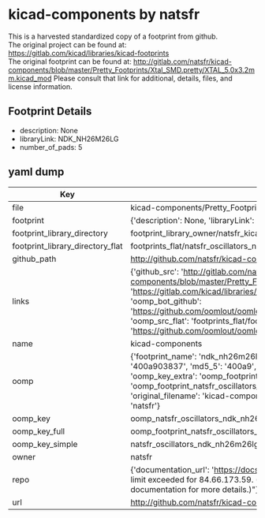# kicad-components by natsfr  
This is a harvested standardized copy of a footprint from github.  
The original project can be found at:  
https://gitlab.com/kicad/libraries/kicad-footprints  
The original footprint can be found at:
http://gitlab.com/natsfr/kicad-components/blob/master/Pretty_Footprints/Xtal_SMD.pretty/XTAL_5.0x3.2mm.kicad_mod
Please consult that link for additional, details, files, and license information.  
## Footprint Details
* description: None  
* libraryLink: NDK_NH26M26LG  
* number_of_pads: 5  
## yaml dump  
| Key | Value |  
| --- | --- |  
| file | kicad-components/Pretty_Footprints/Oscillators.pretty/NDK_NH26M26LG.kicad_mod |  
| footprint | {'description': None, 'libraryLink': 'NDK_NH26M26LG', 'number_of_pads': 5} |  
| footprint_library_directory | footprint_library_owner/natsfr_kicad-components |  
| footprint_library_directory_flat | footprints_flat/natsfr_oscillators_ndk_nh26m26lg/working |  
| github_path | http://github.com/natsfr/kicad-components/blob/master/Pretty_Footprints/Oscillators.pretty/NDK_NH26M26LG.kicad_mod |  
| links | {'github_src': 'http://gitlab.com/natsfr/kicad-components/blob/master/Pretty_Footprints/Xtal_SMD.pretty/XTAL_5.0x3.2mm.kicad_mod', 'github_src_repo': 'https://gitlab.com/kicad/libraries/kicad-footprints', 'oomp_bot': 'footprints/natsfr_oscillators_ndk_nh26m26lg/working', 'oomp_bot_github': 'https://github.com/oomlout/oomlout_oomp_footprint_bot/tree/main/footprints/natsfr_oscillators_ndk_nh26m26lg/working', 'oomp_src_flat': 'footprints_flat/footprints_flat/natsfr_oscillators_ndk_nh26m26lg/working', 'oomp_src_flat_github': 'https://github.com/oomlout/oomlout_oomp_footprint_src/tree/main/footprints_flat/natsfr_oscillators_ndk_nh26m26lg/working'} |  
| name | kicad-components |  
| oomp | {'footprint_name': 'ndk_nh26m26lg', 'library_name': 'oscillators', 'md5': '400a903837039842020bfd669d10bc96', 'md5_10': '400a903837', 'md5_5': '400a9', 'md5_6': '400a90', 'oomp_key': 'oomp_natsfr_oscillators_ndk_nh26m26lg', 'oomp_key_extra': 'oomp_footprint_natsfr_oscillators_ndk_nh26m26lg', 'oomp_key_full': 'oomp_footprint_natsfr_oscillators_ndk_nh26m26lg_400a90', 'oomp_key_simple': 'natsfr_oscillators_ndk_nh26m26lg', 'original_filename': 'kicad-components/Pretty_Footprints/Oscillators.pretty/NDK_NH26M26LG.kicad_mod', 'owner_name': 'natsfr'} |  
| oomp_key | oomp_natsfr_oscillators_ndk_nh26m26lg |  
| oomp_key_full | oomp_footprint_natsfr_oscillators_ndk_nh26m26lg |  
| oomp_key_simple | natsfr_oscillators_ndk_nh26m26lg |  
| owner | natsfr |  
| repo | {'documentation_url': 'https://docs.github.com/rest/overview/resources-in-the-rest-api#rate-limiting', 'message': "API rate limit exceeded for 84.66.173.59. (But here's the good news: Authenticated requests get a higher rate limit. Check out the documentation for more details.)"} |  
| url | http://github.com/natsfr/kicad-components |  


